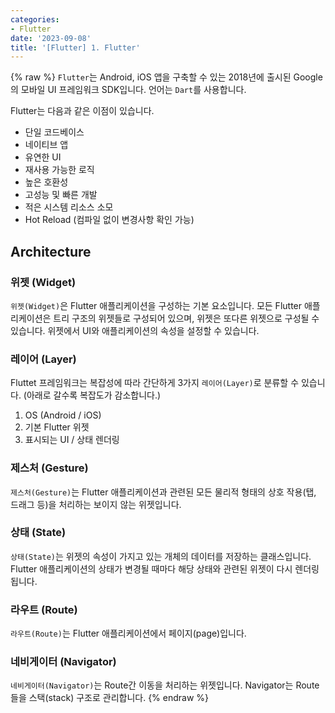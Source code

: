 ```yaml
---
categories:
- Flutter
date: '2023-09-08'
title: '[Flutter] 1. Flutter'
---
```


{% raw %}
`Flutter`는 Android, iOS 앱을 구축할 수 있는 2018년에 출시된 Google의 모바일 UI 프레임워크 SDK입니다. 언어는 `Dart`를 사용합니다.

Flutter는 다음과 같은 이점이 있습니다.
- 단일 코드베이스
- 네이티브 앱
- 유연한 UI
- 재사용 가능한 로직
- 높은 호환성
- 고성능 및 빠른 개발
- 적은 시스템 리소스 소모
- Hot Reload (컴파일 없이 변경사항 확인 가능)

## Architecture
### 위젯 (Widget)
`위젯(Widget)`은 Flutter 애플리케이션을 구성하는 기본 요소입니다. 모든 Flutter 애플리케이션은 트리 구조의 위젯들로 구성되어 있으며, 위젯은 또다른 위젯으로 구성될 수 있습니다. 위젯에서 UI와 애플리케이션의 속성을 설정할 수 있습니다.

### 레이어 (Layer)
Fluttet 프레임워크는 복잡성에 따라 간단하게 3가지 `레이어(Layer)`로 분류할 수 있습니다. (아래로 갈수록 복잡도가 감소합니다.)
1. OS (Android / iOS)
2. 기본 Flutter 위젯
3. 표시되는 UI / 상태 렌더링

### 제스처 (Gesture)
`제스처(Gesture)`는 Flutter 애플리케이션과 관련된 모든 물리적 형태의 상호 작용(탭, 드래그 등)을 처리하는 보이지 않는 위젯입니다.

### 상태 (State)
`상태(State)`는 위젯의 속성이 가지고 있는 개체의 데이터를 저장하는 클래스입니다. Flutter 애플리케이션의 상태가 변경될 때마다 해당 상태와 관련된 위젯이 다시 렌더링됩니다.

### 라우트 (Route)
`라우트(Route)`는 Flutter 애플리케이션에서 페이지(page)입니다.

### 네비게이터 (Navigator)
`네비게이터(Navigator)`는 Route간 이동을 처리하는 위젯입니다. Navigator는 Route들을 스택(stack) 구조로 관리합니다.
{% endraw %}